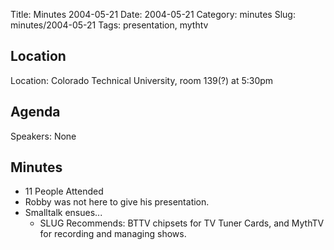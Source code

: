 Title: Minutes 2004-05-21
Date: 2004-05-21
Category: minutes
Slug: minutes/2004-05-21
Tags: presentation, mythtv

Location
--------

Location: Colorado Technical University, room 139(?) at 5:30pm

Agenda
------

Speakers: None

Minutes
-------

<!-- PELICAN_BEGIN_SUMMARY -->
* 11 People Attended
* Robby was not here to give his presentation.
* Smalltalk ensues...
  * SLUG Recommends: BTTV chipsets for TV Tuner Cards, and MythTV for recording and managing shows.
<!-- PELICAN_END_SUMMARY -->

